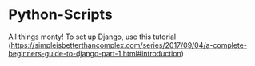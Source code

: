 # Python-Scripts
All things monty!
To set up Django, use this tutorial (https://simpleisbetterthancomplex.com/series/2017/09/04/a-complete-beginners-guide-to-django-part-1.html#introduction)
